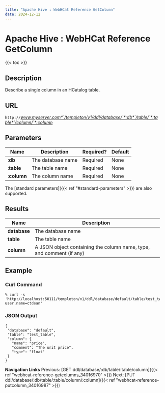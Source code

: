 ```yaml
---
title: "Apache Hive : WebHCat Reference GetColumn"
date: 2024-12-12
---
```


# Apache Hive : WebHCat Reference GetColumn

{{< toc >}}

## Description

Describe a single column in an HCatalog table.

## URL

`http://`*www.myserver.com*`/templeton/v1/ddl/database/`*:db*`/table/`*:table*`/column/`*:column*

## Parameters

| Name | Description | Required? | Default |
| --- | --- | --- | --- |
| **:db** | The database name | Required | None |
| **:table** | The table name | Required | None |
| **:column** | The column name | Required | None |

The [standard parameters]({{< ref "#standard-parameters" >}}) are also supported.

## Results

| Name | Description |
| --- | --- |
| **database** | The database name |
| **table** | The table name |
| **column** | A JSON object containing the column name, type, and comment (if any) |

## Example

### Curl Command

```
% curl -s 'http://localhost:50111/templeton/v1/ddl/database/default/table/test_table/column/price?user.name=ctdean'

```

### JSON Output

```
{
 "database": "default",
 "table": "test_table",
 "column": {
   "name": "price",
   "comment": "The unit price",
   "type": "float"
 }
}

```

  

**Navigation Links**
Previous: [GET ddl/database/:db/table/:table/column]({{< ref "webhcat-reference-getcolumns_34016970" >}}) Next: [PUT ddl/database/:db/table/:table/column/:column]({{< ref "webhcat-reference-putcolumn_34016987" >}})



 

 

